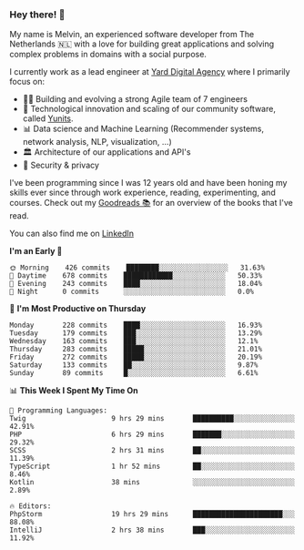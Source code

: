 ### Hey there! 👋

My name is Melvin, an experienced software developer from The Netherlands 🇳🇱 with a love for building great applications and solving complex problems in domains with a social purpose. 

I currently work as a lead engineer at [Yard Digital Agency](https://github.com/yardinternet) where I primarily focus on:

* 👏🏼 Building and evolving a strong Agile team of 7 engineers
* 🚀 Technological innovation and scaling of our community software, called [Yunits](https://www.yunits.com/).
* 📊 Data science and Machine Learning (Recommender systems, network analysis, NLP, visualization, ...)
* 🏛 Architecture of our applications and API's
* 🔐 Security & privacy

I've been programming since I was 12 years old and have been honing my skills ever since through work experience, reading, experimenting, and courses.
Check out my [Goodreads 📚](https://goodreads.com/melvinkoopmans) for an overview of the books that I've read. 

You can also find me on [LinkedIn](https://www.linkedin.com/in/melvinkoopmans)

<!--START_SECTION:waka-->
**I'm an Early 🐤** 

```text
🌞 Morning    426 commits    ████████░░░░░░░░░░░░░░░░░   31.63% 
🌆 Daytime    678 commits    ████████████░░░░░░░░░░░░░   50.33% 
🌃 Evening    243 commits    ████░░░░░░░░░░░░░░░░░░░░░   18.04% 
🌙 Night      0 commits      ░░░░░░░░░░░░░░░░░░░░░░░░░   0.0%

```
📅 **I'm Most Productive on Thursday** 

```text
Monday       228 commits    ████░░░░░░░░░░░░░░░░░░░░░   16.93% 
Tuesday      179 commits    ███░░░░░░░░░░░░░░░░░░░░░░   13.29% 
Wednesday    163 commits    ███░░░░░░░░░░░░░░░░░░░░░░   12.1% 
Thursday     283 commits    █████░░░░░░░░░░░░░░░░░░░░   21.01% 
Friday       272 commits    █████░░░░░░░░░░░░░░░░░░░░   20.19% 
Saturday     133 commits    ██░░░░░░░░░░░░░░░░░░░░░░░   9.87% 
Sunday       89 commits     █░░░░░░░░░░░░░░░░░░░░░░░░   6.61%

```


📊 **This Week I Spent My Time On** 

```text
💬 Programming Languages: 
Twig                     9 hrs 29 mins       ██████████░░░░░░░░░░░░░░░   42.91% 
PHP                      6 hrs 29 mins       ███████░░░░░░░░░░░░░░░░░░   29.32% 
SCSS                     2 hrs 31 mins       ██░░░░░░░░░░░░░░░░░░░░░░░   11.39% 
TypeScript               1 hr 52 mins        ██░░░░░░░░░░░░░░░░░░░░░░░   8.46% 
Kotlin                   38 mins             ░░░░░░░░░░░░░░░░░░░░░░░░░   2.89%

🔥 Editors: 
PhpStorm                 19 hrs 29 mins      ██████████████████████░░░   88.08% 
IntelliJ                 2 hrs 38 mins       ███░░░░░░░░░░░░░░░░░░░░░░   11.92%

```


<!--END_SECTION:waka-->
